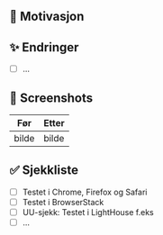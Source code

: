 ## 🥅 Motivasjon

## ✨ Endringer

- [ ] ...

## 📸 Screenshots

| Før   | Etter |
| ----- | ----- |
| bilde | bilde |

## ✅ Sjekkliste

- [ ] Testet i Chrome, Firefox og Safari
- [ ] Testet i BrowserStack
- [ ] UU-sjekk: Testet i LightHouse f.eks
- [ ] ...
